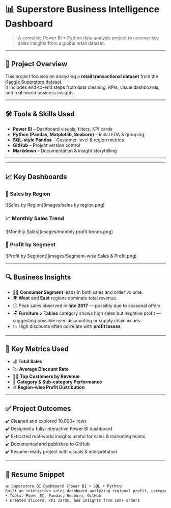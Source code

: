 # 📊 Superstore Business Intelligence Dashboard

> A complete Power BI + Python data analysis project to uncover key sales insights from a global retail dataset.

---

## 🧾 Project Overview

This project focuses on analyzing a **retail transactional dataset** from the [Kaggle Superstore dataset](https://www.kaggle.com/datasets/vivek468/superstore-dataset-final).  
It includes end-to-end steps from data cleaning, KPIs, visual dashboards, and real-world business insights.

---

## 🛠️ Tools & Skills Used

- **Power BI** – Dashboard visuals, filters, KPI cards
- **Python (Pandas, Matplotlib, Seaborn)** – Initial EDA & grouping
- **SQL-style Pandas** – Customer-level & region metrics
- **GitHub** – Project version control
- **Markdown** – Documentation & insight storytelling

---

---

## 📈 Key Dashboards

### 📍 Sales by Region  
![Sales by Region](images/sales by region.png)

### 📈 Monthly Sales Trend  
![Monthly Sales](images/monthly profit trends.png)

### 🧾 Profit by Segment  
![Profit by Segment](images/Segment-wise Sales & Profit.png)

---

## 🔍 Business Insights

- 🧍‍♀️ **Consumer Segment** leads in both sales and order volume.
- 🌍 **West** and **East** regions dominate total revenue.
- 🕒 Peak sales observed in **late 2017** — possibly due to seasonal offers.
- 🪑 **Furniture > Tables** category shows high sales but negative profit — suggesting possible over-discounting or supply chain issues.
- 📉 High discounts often correlate with **profit losses**.

---

## 📌 Key Metrics Used

- 💰 **Total Sales**  
- 🏷️ **Average Discount Rate**  
- 🧍‍♂️ **Top Customers by Revenue**  
- 🛒 **Category & Sub-category Performance**  
- 🌐 **Region-wise Profit Distribution**

---

## ✅ Project Outcomes

✔️ Cleaned and explored 10,000+ rows  
✔️ Designed a fully-interactive Power BI dashboard  
✔️ Extracted real-world insights useful for sales & marketing teams  
✔️ Documented and published to GitHub  
✔️ Resume-ready project with visuals & interpretation

---

## 📌 Resume Snippet 

```markdown
📊 Superstore BI Dashboard (Power BI + SQL + Python)  
Built an interactive sales dashboard analyzing regional profit, category loss, and customer trends  
• Tools: Power BI, Pandas, Seaborn, GitHub  
• Created slicers, KPI cards, and insights from 10K+ orders  


